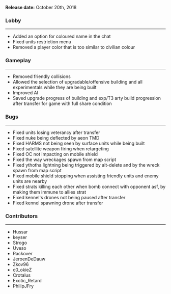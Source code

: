 **Release date:** October 20th, 2018

### Lobby

------------------------------------------------------------------------

-   Added an option for coloured name in the chat
-   Fixed units restriction menu
-   Removed a player color that is too similar to civilian colour

### Gameplay

------------------------------------------------------------------------

-   Removed friendly collisions
-   Allowed the selection of upgradable/offensive building and all
    experimentals while they are being built
-   Improved AI
-   Saved upgrade progress of building and exp/T3 arty build progression
    after transfer for game with full share condition

### Bugs

------------------------------------------------------------------------

-   Fixed units losing veterancy after transfer
-   Fixed nuke being deflected by aeon TMD
-   Fixed HARMS not being seen by surface units while being built
-   Fixed satellite weapon firing when retargeting
-   Fixed OC not impacting on mobile shield
-   Fixed the way wreckages spawn from map script
-   Fixed ythotha lightning being triggered by alt-delete and by the
    wreck spawn from map script
-   Fixed mobile shield stopping when assisting friendly units and enemy
    units are nearby
-   Fixed strats killing each other when bomb connect with opponent asf,
    by making them immune to allies strat
-   Fixed kennel's drones not being paused after transfer
-   Fixed kennel spawning drone after transfer

### Contributors

------------------------------------------------------------------------

-   Hussar
-   keyser
-   Strogo
-   Uveso
-   Rackover
-   JeroenDeDauw
-   Zkov96
-   c0_okieZ
-   Crotalus
-   Exotic_Retard
-   PhilipJFry